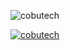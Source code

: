 

<p align="left"> <img src="https://komarev.com/ghpvc/?username=cobutech&label=Profile%20views&color=0e75b6&style=flat" alt="cobutech" /> </p>

<p align="left"> <a href="https://github.com/ryo-ma/github-profile-trophy"><img src="https://github-profile-trophy.vercel.app/?username=cobutech" alt="cobutech" /></a> </p>
